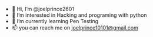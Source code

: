 - 👋 Hi, I’m @joelprince2601
- 👀 I’m interested in Hacking and programing with python
- 🌱 I’m currently learning Pen Testing
- 📫 you can reach me on joelprince10101@gmail.com

<!---
joelprince2601/joelprince2601 is a ✨ special ✨ repository because its `README.md` (this file) appears on your GitHub profile.
You can click the Preview link to take a look at your changes.
--->
